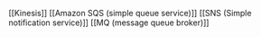 
[[Kinesis]]
[[Amazon SQS (simple queue service)]]
[[SNS (Simple notification service)]]
[[MQ (message queue broker)]]
